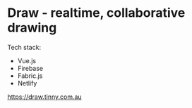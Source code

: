 # Draw - realtime, collaborative drawing

Tech stack:
- Vue.js
- Firebase
- Fabric.js
- Netlify

https://draw.tinny.com.au